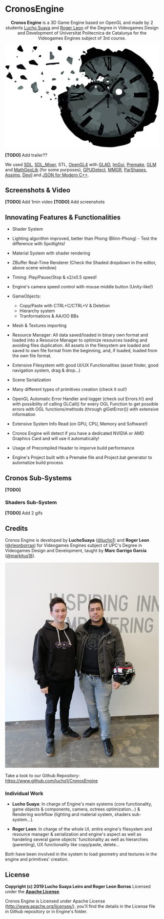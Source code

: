 # CronosEngine
<p align="center">
  <b>Cronos Engine</b> is a 3D Game Engine based on OpenGL and made by 2 students <a href="https://github.com/lucho1">Lucho Suaya</a> and <a href="https://github.com/rleonborras">Roger Leon</a> of the Degree in Videogames Design and Development of Universitat Politecnica de Catalunya for the Videogames Engines subject of 3rd course.
</p>

![](res/Cronos_Engine_Logo.png?style=centerme)

**[TODO]** Add trailer??

We used [SDL](https://www.libsdl.org/), [SDL_Mixer](https://www.libsdl.org/projects/SDL_mixer/), STL, [OpenGL4](https://www.opengl.org/) with [GLAD](https://glad.dav1d.de/), [ImGui](https://github.com/ocornut/imgui), [Premake](https://premake.github.io/), [GLM](https://glm.g-truc.net/0.9.9/index.html) and [MathGeoLib](https://github.com/juj/MathGeoLib) (for some purposes), [GPUDetect](https://github.com/GameTechDev/gpudetect), [MMGR](https://www.flipcode.com/archives/Presenting_A_Memory_Manager.shtml), [ParShapes](https://prideout.net/shapes), [Assimp](http://www.assimp.org/), [Devil](http://openil.sourceforge.net/) and [JSON for Modern C++](https://nlohmann.github.io/json/).

## Screenshots & Video
**[TODO]** Add 1min video
**[TODO]** Add screenshots

## Innovating Features & Functionalities
* Shader System
* Lighting algorithm improved, better than Phong (Blinn-Phong) - Test the difference with Spotlights!
* Material System with shader rendering
* ZBuffer Real-Time Renderer (Check the Shaded dropdown in the editor, above scene window)

* Timing: Play/Pause/Stop & x2/x0.5 speed!
* Engine's camera speed control with mouse middle button (Unity-like!)

* GameObjects:
   * Copy/Paste with CTRL+C/CTRL+V & Deletion
   * Hierarchy system
   * Tranformations & AA/OO BBs
   
* Mesh & Textures importing
* Resource Manager: All data saved/loaded in binary own format and loaded into a Resource Manager to optimize resources loading and avoiding files duplication. All assets in the filesystem are loaded and saved to own file format from the beginning, and, if loaded, loaded from the own file format.
* Extensive Filesystem with good UI/UX Functionalities (asset finder, good navigation system, drag & drop...)
* Scene Serialization

* Many different types of primitives creation (check it out!)
* OpenGL Automatic Error Handler and logger (check out Errors.h!) and with possibility of calling GLCall() for every OGL Function to get possible errors with OGL functions/methods (through glGetError()) with extensive information
* Extensive System Info Read (on GPU, CPU, Memory and Software!)
* Cronos Engine will detect if you have a dedicated NVIDIA or AMD Graphics Card and will use it automatically!
* Usage of Precompiled Header to imporve build performance
* Engine's Project built with a Premake file and Project.bat generator to automatize build process

## Cronos Sub-Systems
**[TODO]**

### Shaders Sub-System
**[TODO]** Add 2 gifs

## Credits
Cronos Engine is developed by **LuchoSuaya** ([@lucho1](https://github.com/lucho1)) and **Roger Leon** ([@rleonborras](https://github.com/rleonborras)) for Videogames Engines subject of UPC's Degree in Videogames Design and Development, taught by **Marc Garrigo Garcia** ([@markitus18](https://github.com/markitus18)).

![](res/fotiyo.jpg?style=centerme)

Take a look to our Github Repository: https://www.github.com/lucho1/CronosEngine

### Individual Work
* **Lucho Suaya**: In charge of Engine's main systems (core functionality, game objects & components, camera, octrees optimization...) & Rendering workflow (lighting and material system, shaders sub-system...).

* **Roger Leon**: In charge of the whole UI, entire engine's filesystem and resource manager & serialization and engine's aspect as well as handeling several game objects' functionality as well as hierarchies (parenting), UX functionality like copy/paste, delete...

Both have been involved in the system to load geometry and textures in the engine and primitives' creation.

## License
**Copyright (c) 2019 Lucho Suaya Leiro and Roger Leon Borras**
Licensed under the **[Apache License](https://github.com/lucho1/CronosEngine/blob/master/docs/LICENSE)**.

Cronos Engine is Licensed under Apache License (http://www.apache.org/licenses/), you'll find the details in the License file in Github repository or in Engine's folder.
